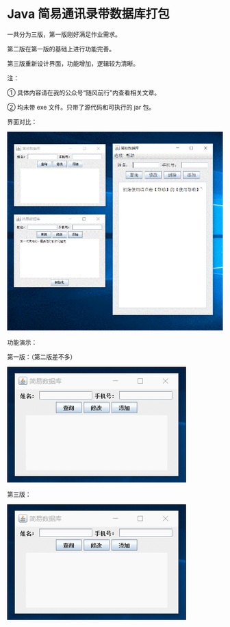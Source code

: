 # Java 简易通讯录带数据库打包



一共分为三版，第一版刚好满足作业需求。

第二版在第一版的基础上进行功能完善。

第三版重新设计界面，功能增加，逻辑较为清晰。

注：

① 具体内容请在我的公众号“随风前行”内查看相关文章。

② 均未带 exe 文件。只带了源代码和可执行的 jar 包。

界面对比：

![界面对比](https://github.com/evenIfAlsoGo/someTools/blob/master/addressList/browse/%E7%95%8C%E9%9D%A2%E5%AF%B9%E6%AF%94.gif)

功能演示：

第一版：（第二版差不多）

![界面演示](https://github.com/evenIfAlsoGo/someTools/blob/master/addressList/browse/%E7%95%8C%E9%9D%A2%E6%BC%94%E7%A4%BA.gif)

第三版：

![新界面](https://github.com/evenIfAlsoGo/someTools/blob/master/addressList/browse/%E7%95%8C%E9%9D%A2%E6%BC%94%E7%A4%BA.gif)
